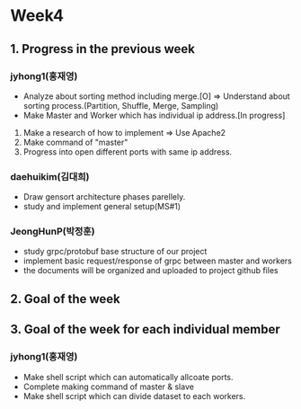 # Week4
## 1. Progress in the previous week
### jyhong1(홍재영)
* Analyze about sorting method including merge.[O]
=> Understand about sorting process.(Partition, Shuffle, Merge, Sampling)
* Make Master and Worker which has individual ip address.[In progress]
1. Make a research of how to implement => Use Apache2
2. Make command of "master"
3. Progress into open different ports with same ip address.

### daehuikim(김대희)
* Draw gensort architecture phases parellely.
* study and implement general setup(MS#1)

### JeongHunP(박정훈)
* study grpc/protobuf base structure of our project
* implement basic request/response of grpc between master and workers
* the documents will be organized and uploaded to project github files

## 2. Goal of the week



## 3. Goal of the week for each individual member
### jyhong1(홍재영)
* Make shell script which can automatically allcoate ports.
* Complete making command of master & slave
* Make shell script which can divide dataset to each workers.
